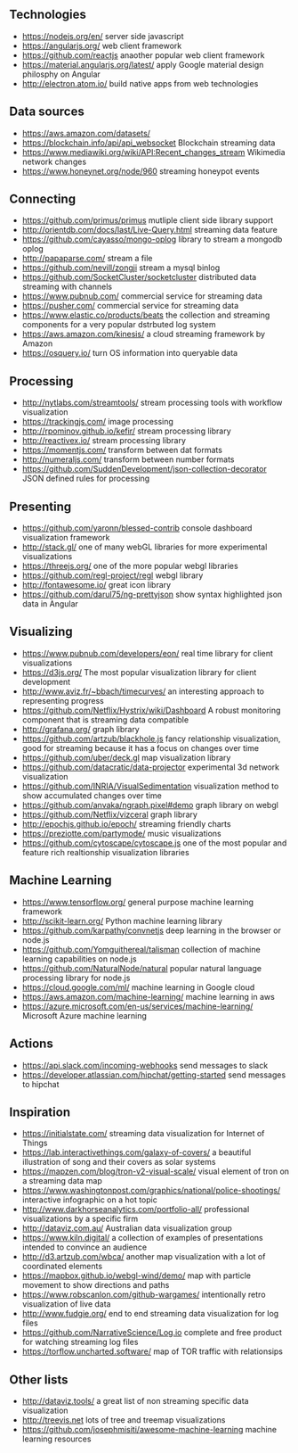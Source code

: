 ## Technologies

- https://nodejs.org/en/ server side javascript
- https://angularjs.org/ web client framework
- https://github.com/reactjs anaother popular web client framework
- https://material.angularjs.org/latest/ apply Google material design philosphy on Angular
- http://electron.atom.io/ build native apps from web technologies


## Data sources

- https://aws.amazon.com/datasets/
- https://blockchain.info/api/api_websocket Blockchain streaming data
- https://www.mediawiki.org/wiki/API:Recent_changes_stream Wikimedia network changes
- https://www.honeynet.org/node/960 streaming honeypot events

## Connecting

- https://github.com/primus/primus mutliple client side library support
- http://orientdb.com/docs/last/Live-Query.html streaming data feature
- https://github.com/cayasso/mongo-oplog library to stream a mongodb oplog
- http://papaparse.com/ stream a file
- https://github.com/nevill/zongji stream a mysql binlog
- https://github.com/SocketCluster/socketcluster distributed data streaming with channels
- https://www.pubnub.com/ commercial service for streaming data
- https://pusher.com/ commercial service for streaming data
- https://www.elastic.co/products/beats the collection and streaming components for a very popular dstrbuted log system
- https://aws.amazon.com/kinesis/ a cloud streaming framework by Amazon
- https://osquery.io/ turn OS information into queryable data

## Processing

- http://nytlabs.com/streamtools/ stream processing tools with workflow visualization
- https://trackingjs.com/ image processing
- http://rpominov.github.io/kefir/ stream processing library
- http://reactivex.io/ stream processing library
- https://momentjs.com/ transform between dat formats
- http://numeraljs.com/ transform between number formats
- https://github.com/SuddenDevelopment/json-collection-decorator JSON defined rules for processing

## Presenting

- https://github.com/yaronn/blessed-contrib console dashboard visualization framework
- http://stack.gl/ one of many webGL libraries for more experimental visualizations
- https://threejs.org/ one of the more popular webgl libraries
- https://github.com/regl-project/regl webgl library
- http://fontawesome.io/ great icon library
- https://github.com/darul75/ng-prettyjson show syntax highlighted json data in Angular

## Visualizing

- https://www.pubnub.com/developers/eon/ real time library for client visualizations
- https://d3js.org/ The most popular visualization library for client development
- http://www.aviz.fr/~bbach/timecurves/ an interesting approach to representing progress
- https://github.com/Netflix/Hystrix/wiki/Dashboard A robust monitoring component that is streaming data compatible
- http://grafana.org/ graph library
- https://github.com/artzub/blackhole.js fancy relationship visualization, good for streaming because it has a focus on changes over time
- https://github.com/uber/deck.gl map visualization library
- https://github.com/datacratic/data-projector experimental 3d network visualization
- https://github.com/INRIA/VisualSedimentation visualization method to show accumulated changes over time
- https://github.com/anvaka/ngraph.pixel#demo graph library on webgl
- https://github.com/Netflix/vizceral graph library
- http://epochjs.github.io/epoch/ streaming friendly charts
- https://preziotte.com/partymode/ music visualizations
- https://github.com/cytoscape/cytoscape.js one of the most popular and feature rich realtionship visualization libraries

## Machine Learning

- https://www.tensorflow.org/ general purpose machine learning framework
- http://scikit-learn.org/ Python machine learning library
- https://github.com/karpathy/convnetjs deep learning in the browser or node.js
- https://github.com/Yomguithereal/talisman collection of machine learning capabilities on node.js
- https://github.com/NaturalNode/natural popular natural language processing library for node.js
- https://cloud.google.com/ml/ machine learning in Google cloud
- https://aws.amazon.com/machine-learning/ machine learning in aws
- https://azure.microsoft.com/en-us/services/machine-learning/ Microsoft Azure machine learning

## Actions

- https://api.slack.com/incoming-webhooks send messages to slack
- https://developer.atlassian.com/hipchat/getting-started send messages to hipchat


## Inspiration

- https://initialstate.com/ streaming data visualization for Internet of Things
- https://lab.interactivethings.com/galaxy-of-covers/ a beautiful illustration of song and their covers as solar systems
- https://mapzen.com/blog/tron-v2-visual-scale/ visual element of tron on a streaming data map
- https://www.washingtonpost.com/graphics/national/police-shootings/ interactive infographic on a hot topic
- http://www.darkhorseanalytics.com/portfolio-all/ professional visualizations by a specific firm
- http://dataviz.com.au/ Australian data visualization group
- https://www.kiln.digital/ a collection of examples of presentations intended to convince an audience
- http://d3.artzub.com/wbca/ another map visualization with a lot of coordinated elements
- https://mapbox.github.io/webgl-wind/demo/ map with particle movement to show directions and paths
- https://www.robscanlon.com/github-wargames/ intentionally retro visualization of live data
- http://www.fudgie.org/ end to end streaming data visualization for log files
- https://github.com/NarrativeScience/Log.io complete and free product for watching streaming log files
- https://torflow.uncharted.software/ map of TOR traffic with relationsips


## Other lists

- http://dataviz.tools/ a great list of non streaming specific data visualization
- http://treevis.net lots of tree and treemap visualizations
- https://github.com/josephmisiti/awesome-machine-learning machine learning resources

